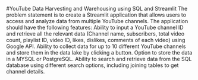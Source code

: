 #YouTube Data Harvesting and Warehousing using SQL and Streamlit
The problem statement is to create a Streamlit application that allows users to access and analyze data from multiple YouTube channels. The application should have the following features:
Ability to input a YouTube channel ID and retrieve all the relevant data (Channel name, subscribers, total video count, playlist ID, video ID, likes, dislikes,       comments of each video) using Google API.
Ability to collect data for up to 10 different YouTube channels and store them in the data lake by clicking a button.
Option to store the data in a MYSQL or PostgreSQL.
Ability to search and retrieve data from the SQL database using different search options, including joining tables to get channel details.
